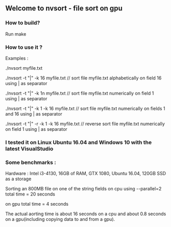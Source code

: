 ## Welcome to nvsort - file sort on gpu

### How to build?

Run make

### How to use it ?

Examples :

./nvsort myfile.txt   <!--- // sort file myfile.txt -->

./nvsort -t "|" -k 16 myfile.txt // sort file myfile.txt alphabetically on field 16 using | as separator

./nvsort -t "|" -k 1n myfile.txt // sort file myfile.txt numerically on field 1 using | as separator

./nvsort -t "|" -k 1 -k 16 myfile.txt // sort file myfile.txt numerically on fields 1 and 16 using | as separator

./nvsort -t "|" -r -k 1 -k 16 myfile.txt // reverse sort file myfile.txt numerically on field 1 using | as separator


### I tested it on Linux Ubuntu 16.04 and Windows 10 with the latest VisualStudio

### Some benchmarks :
Hardware : Intel i3-4130, 16GB of RAM, GTX 1080, Ubuntu 16.04, 120GB SSD as a storage

Sorting an 800MB file on one of the string fields 
on cpu using --parallel=2 total time = 20 seconds

on gpu total time = 4 seconds

The actual aorting time is about 16 seconds on a cpu and about 0.8 seconds on a gpu(including copying data to and from a gpu).

